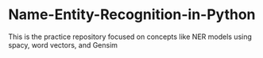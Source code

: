 # Name-Entity-Recognition-in-Python
This is the practice repository focused on concepts like NER models using spacy, word vectors, and Gensim 

